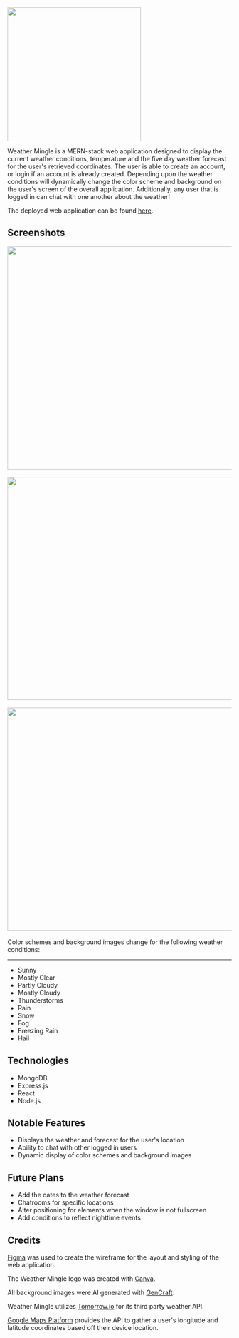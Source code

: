 <img src=https://i.imgur.com/GRr1FZt.png width=300px height=300px>

Weather Mingle is a MERN-stack web application designed to display the current weather conditions, temperature and the five day weather forecast for the user's retrieved coordinates. The user is able to create an account, or login if an account is already created. Depending upon the weather conditions will dynamically change the color scheme and background on the user's screen of the overall application. Additionally, any user that is logged in can chat with one another about the weather!

The deployed web application can be found [here](https://weather-mingle-c946f1cbd590.herokuapp.com/login).

## Screenshots

<img src=https://i.imgur.com/o8EUof3.png width=600px height=500px>
<br>
<br>
<img src=https://i.imgur.com/XcaosQv.png width=600px height=500px>
<br>
<br>
<img src=https://i.imgur.com/XkGl5ve.png width=600px height=500px>
<br>
<br>
Color schemes and background images change for the following weather conditions:

***

* Sunny
* Mostly Clear
* Partly Cloudy
* Mostly Cloudy
* Thunderstorms
* Rain
* Snow
* Fog
* Freezing Rain
* Hail

## Technologies

* MongoDB
* Express.js
* React
* Node.js

## Notable Features

* Displays the weather and forecast for the user's location
* Ability to chat with other logged in users
* Dynamic display of color schemes and background images

## Future Plans

* Add the dates to the weather forecast
* Chatrooms for specific locations
* Alter positioning for elements when the window is not fullscreen
* Add conditions to reflect nighttime events

## Credits

[Figma](https://www.figma.com) was used to create the wireframe for the layout and styling of the web application.

The Weather Mingle logo was created with [Canva](https://www.canva.com).

All background images were AI generated with [GenCraft](https://www.gencraft.com).

Weather Mingle utilizes [Tomorrow.io](https://www.tomorrow.io/) for its third party weather API.

[Google Maps Platform](https://developers.google.com/maps) provides the API to gather a user's longitude and latitude coordinates based off their device location.
